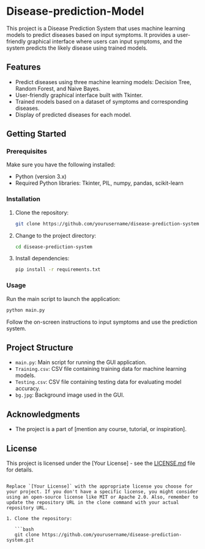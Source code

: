 # Disease-prediction-Model

This project is a Disease Prediction System that uses machine learning models to predict diseases based on input symptoms. It provides a user-friendly graphical interface where users can input symptoms, and the system predicts the likely disease using trained models.

## Features

- Predict diseases using three machine learning models: Decision Tree, Random Forest, and Naive Bayes.
- User-friendly graphical interface built with Tkinter.
- Trained models based on a dataset of symptoms and corresponding diseases.
- Display of predicted diseases for each model.

## Getting Started

### Prerequisites

Make sure you have the following installed:

- Python (version 3.x)
- Required Python libraries: Tkinter, PIL, numpy, pandas, scikit-learn

### Installation

1. Clone the repository:

   ```bash
   git clone https://github.com/yourusername/disease-prediction-system.git
   ```

2. Change to the project directory:

   ```bash
   cd disease-prediction-system
   ```

3. Install dependencies:

   ```bash
   pip install -r requirements.txt
   ```

### Usage

Run the main script to launch the application:

```bash
python main.py
```

Follow the on-screen instructions to input symptoms and use the prediction system.

## Project Structure

- `main.py`: Main script for running the GUI application.
- `Training.csv`: CSV file containing training data for machine learning models.
- `Testing.csv`: CSV file containing testing data for evaluating model accuracy.
- `bg.jpg`: Background image used in the GUI.

## Acknowledgments

- The project is a part of [mention any course, tutorial, or inspiration].

## License

This project is licensed under the [Your License] - see the [LICENSE.md](LICENSE.md) file for details.

```

Replace `[Your License]` with the appropriate license you choose for your project. If you don't have a specific license, you might consider using an open-source license like MIT or Apache 2.0. Also, remember to update the repository URL in the clone command with your actual repository URL.

1. Clone the repository:

   ```bash
   git clone https://github.com/yourusername/disease-prediction-system.git
